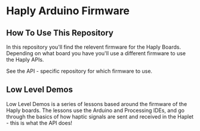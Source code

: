 # Haply Arduino Firmware

## How To Use This Repository
In this repository you'll find the relevent firmware for the Haply Boards. Depending on what board you have you'll use a different firmware to use the Haply APIs.

See the API - specific repository for which firmware to use.

## Low Level Demos
Low Level Demos is a series of lessons based around the firmware of the Haply boards. The lessons use the Arduino and Processing IDEs, and go through the basics of how haptic signals are sent and received in the Haplet - this is what the API does!
